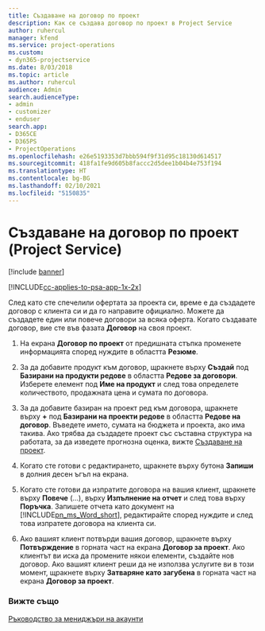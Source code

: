 ```yaml
---
title: Създаване на договор по проект
description: Как се създава договор по проект в Project Service
author: ruhercul
manager: kfend
ms.service: project-operations
ms.custom:
- dyn365-projectservice
ms.date: 8/03/2018
ms.topic: article
ms.author: ruhercul
audience: Admin
search.audienceType:
- admin
- customizer
- enduser
search.app:
- D365CE
- D365PS
- ProjectOperations
ms.openlocfilehash: e26e5193353d7bbb594f9f31d95c18130d614517
ms.sourcegitcommit: 418fa1fe9d605b8faccc2d5dee1b04b4e753f194
ms.translationtype: HT
ms.contentlocale: bg-BG
ms.lasthandoff: 02/10/2021
ms.locfileid: "5150835"
---
```

# <a name="create-a-project-contract-project-service"></a>Създаване на договор по проект (Project Service)

[!include [banner](../includes/psa-now-project-operations.md)]

[!INCLUDE[cc-applies-to-psa-app-1x-2x](../includes/cc-applies-to-psa-app-1x-2x.md)]

След като сте спечелили офертата за проекта си, време е да създадете договор с клиента си и да го направите официално. Можете да създадете един или повече договори за всяка оферта. Когато създавате договор, вие сте във фазата **Договор** на своя проект.  
  
1. На екрана **Договор по проект** от предишната стъпка променете информацията според нуждите в областта **Резюме**.  
  
2. За да добавите продукт към договор, щракнете върху **Създай** под **Базирани на продукти редове** в областта **Редове за договори**. Изберете елемент под **Име на продукт** и след това определете количеството, продажната цена и сумата по договора.  
  
3. За да добавите базиран на проект ред към договора, щракнете върху **+** под **Базирани на проекти редове** в областта **Редове на договор**. Въведете името, сумата на бюджета и проекта, ако има такива. Ако трябва да създадете проект със съставна структура на работата, за да изведете прогнозна оценка, вижте [Създаване на проект](../psa/create-project.md).  
  
4. Когато сте готови с редактирането, щракнете върху бутона **Запиши** в долния десен ъгъл на екрана.  
  
5. Когато сте готови да изпратите договора на вашия клиент, щракнете върху **Повече** (...), върху **Изпълнение на отчет** и след това върху **Поръчка**. Запишете отчета като документ на [!INCLUDE[pn_ms_Word_short](../includes/pn-ms-word-short.md)], редактирайте според нуждите и след това изпратете договора на клиента си.  
  
6. Ако вашият клиент потвърди вашия договор, щракнете върху **Потвърждение** в горната част на екрана **Договор за проект**. Ако клиентът ви иска да промените някои елементи, създайте нов договор. Ако вашият клиент реши да не използва услугите ви в този момент, щракнете върху **Затваряне като загубена** в горната част на екрана **Договор за проект**.  
  
### <a name="see-also"></a>Вижте също  
 [Ръководство за мениджъри на акаунти](../psa/account-manager-guide.md)
